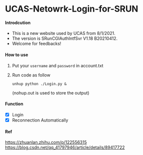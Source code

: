 # UCAS-Netowrk-Login-for-SRUN

#### Introdcution   

+ This is a new website used by UCAS from 8/1/2021.  
+ The version is SRunCGIAuthIntfSvr V1.18 B20210412.  
+ Welcome for feedbacks!

#### How to use  

1. Put your ``username`` and ``password`` in account.txt  

2. Run code as follow
    ```
    unhup python ./Login.py &
    ```
   (nohup.out is used to store the output)

#### Function   
- [x] Login  
- [x] Reconnection Automatically

#### Ref     
https://zhuanlan.zhihu.com/p/122556315  
https://blog.csdn.net/qq_41797946/article/details/89417722
